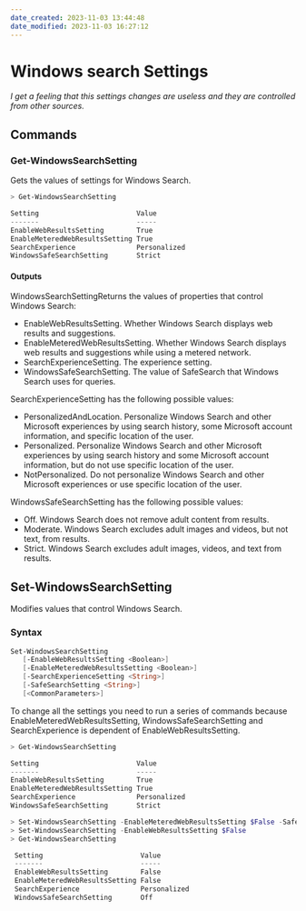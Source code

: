 ```yaml
---
date_created: 2023-11-03 13:44:48
date_modified: 2023-11-03 16:27:12
---
```

# Windows search Settings

_I get a feeling that this settings changes are useless and they are controlled from other sources._

## Commands

### Get-WindowsSearchSetting

Gets the values of settings for Windows Search.

```PowerShell
> Get-WindowsSearchSetting

Setting                        Value
-------                        -----
EnableWebResultsSetting        True
EnableMeteredWebResultsSetting True
SearchExperience               Personalized
WindowsSafeSearchSetting       Strict
```

#### Outputs

WindowsSearchSettingReturns the values of properties that control Windows Search:

- EnableWebResultsSetting. Whether Windows Search displays web results and suggestions.
- EnableMeteredWebResultsSetting. Whether Windows Search displays web results and suggestions while using a metered network.
- SearchExperienceSetting. The experience setting.
- WindowsSafeSearchSetting. The value of SafeSearch that Windows Search uses for queries.

SearchExperienceSetting has the following possible values:

- PersonalizedAndLocation. Personalize Windows Search and other Microsoft experiences by using search history, some Microsoft account information, and specific location of the user.
- Personalized. Personalize Windows Search and other Microsoft experiences by using search history and some Microsoft account information, but do not use specific location of the user.
- NotPersonalized. Do not personalize Windows Search and other Microsoft experiences or use specific location of the user.

WindowsSafeSearchSetting has the following possible values:

- Off. Windows Search does not remove adult content from results.
- Moderate. Windows Search excludes adult images and videos, but not text, from results.
- Strict. Windows Search excludes adult images, videos, and text from results.

## Set-WindowsSearchSetting

Modifies values that control Windows Search.

### Syntax

```PowerShell
Set-WindowsSearchSetting
   [-EnableWebResultsSetting <Boolean>]
   [-EnableMeteredWebResultsSetting <Boolean>]
   [-SearchExperienceSetting <String>]
   [-SafeSearchSetting <String>]
   [<CommonParameters>]
```

To change all the settings you need to run a series of commands because EnableMeteredWebResultsSetting, WindowsSafeSearchSetting and SearchExperience is dependent of EnableWebResultsSetting.

```PowerShell
> Get-WindowsSearchSetting

Setting                        Value
-------                        -----
EnableWebResultsSetting        True
EnableMeteredWebResultsSetting True
SearchExperience               Personalized
WindowsSafeSearchSetting       Strict

> Set-WindowsSearchSetting -EnableMeteredWebResultsSetting $False -SafeSearchSetting "Off" -SearchExperienceSetting "Personalized"
> Set-WindowsSearchSetting -EnableWebResultsSetting $False 
> Get-WindowsSearchSetting

 Setting                        Value
 -------                        -----
 EnableWebResultsSetting        False
 EnableMeteredWebResultsSetting False
 SearchExperience               Personalized
 WindowsSafeSearchSetting       Off
```
